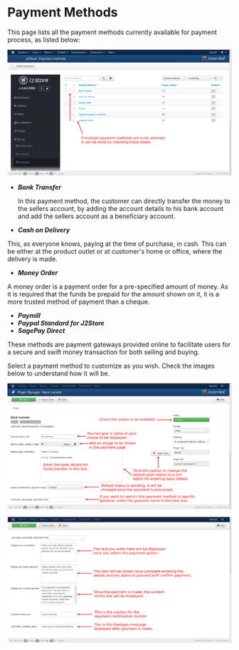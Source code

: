 # Payment Methods

This page lists all the payment methods currently available for payment process, as listed below:

![Payment Methods](Payment_Methods.png)

* ***Bank Transfer***

    In this payment method, the customer can directly transfer the money to the sellers account, by adding the account details to his bank account and add the sellers account as a beneficiary account.

* ***Cash on Delivery***

This, as everyone knows, paying at the time of purchase, in cash. This can be either at the product outlet or at customer's home or office, where the delivery is made.

* ***Money Order***

A money order is a payment order for a pre-specified amount of money. As it is required that the funds be prepaid for the amount shown on it, it is a more trusted method of payment than a cheque.

* ***Paymill***
* ***Paypal Standard for J2Store***
* ***SagePay Direct***

These methods are payment gateways provided online to facilitate users for a secure and swift money transaction for both selling and buying.

Select a payment method to customize as you wish. Check the images below to understand how it will be.

![Customize 1](pay_method1.png)

![Customize 2](pay_method2.png)


